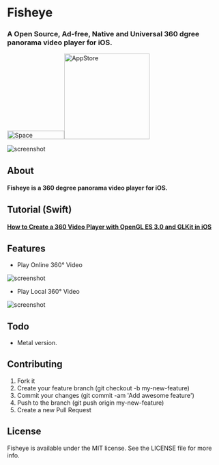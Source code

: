 # Fisheye
### A Open Source, Ad-free, Native and Universal 360 dgree panorama video player for iOS. 

<img src="https://cloud.githubusercontent.com/assets/1676460/7080282/b1b26424-defd-11e4-820f-94f50ff467a8.png" width="134" height="20" alt="Space"/>[<img src="https://cloud.githubusercontent.com/assets/219689/5575342/963e0ee8-9013-11e4-8091-7ece67d64729.png" width="200" alt="AppStore"/>](https://itunes.apple.com/hk/app/360-vr-player/id1061464612?mt=8)

![screenshot](./Screenshot/PlayDemo.gif)

## About
#### Fisheye is a 360 degree panorama video player for iOS.

## Tutorial (Swift)
#### [How to Create a 360 Video Player with OpenGL ES 3.0 and GLKit in iOS](https://medium.com/@hanton.yang/how-to-create-a-360-video-player-with-opengl-es-3-0-and-glkit-360-3f29a9cfac88)

## Features

* Play Online 360° Video

![screenshot](./Screenshot/PlayOnlineVideo.gif)

* Play Local 360° Video

![screenshot](./Screenshot/PlayLocalVideo.gif)

## Todo
- Metal version.

## Contributing

1. Fork it
2. Create your feature branch (git checkout -b my-new-feature)
3. Commit your changes (git commit -am 'Add awesome feature')
4. Push to the branch (git push origin my-new-feature)
5. Create a new Pull Request

## License
Fisheye is available under the MIT license. See the LICENSE file for more info.

